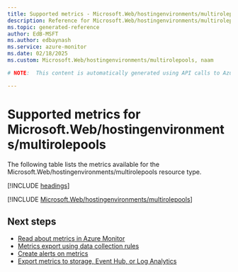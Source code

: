 ```yaml
---
title: Supported metrics - Microsoft.Web/hostingenvironments/multirolepools
description: Reference for Microsoft.Web/hostingenvironments/multirolepools metrics in Azure Monitor.
ms.topic: generated-reference
author: EdB-MSFT
ms.author: edbaynash
ms.service: azure-monitor
ms.date: 02/18/2025
ms.custom: Microsoft.Web/hostingenvironments/multirolepools, naam

# NOTE:  This content is automatically generated using API calls to Azure. Any edits made on these files will be overwritten in the next run of the script. 

---
```


  
# Supported metrics for Microsoft.Web/hostingenvironments/multirolepools
  
The following table lists the metrics available for the Microsoft.Web/hostingenvironments/multirolepools resource type.  
  
  
[!INCLUDE [headings](~/reusable-content/ce-skilling/azure/includes/azure-monitor/reference/metrics/metrics-headings.md)]  
  
 

[!INCLUDE [Microsoft.Web/hostingenvironments/multirolepools](~/reusable-content/ce-skilling/azure/includes/azure-monitor/reference/metrics/microsoft-web-hostingenvironments-multirolepools-metrics-include.md)]  



## Next steps

- [Read about metrics in Azure Monitor](/azure/azure-monitor/data-platform)
- [Metrics export using data collection rules](/azure/azure-monitor/essentials/data-collection-metrics)
- [Create alerts on metrics](/azure/azure-monitor/alerts/alerts-overview)
- [Export metrics to storage, Event Hub, or Log Analytics](/azure/azure-monitor/essentials/platform-logs-overview)
